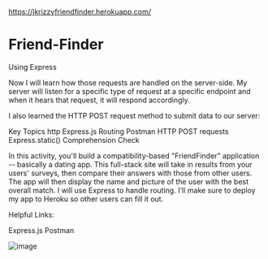 https://jkrizzyfriendfinder.herokuapp.com/
# Friend-Finder

Using Express



 Now I will learn how those requests are handled on the server-side. My server will listen for a specific type of request at a specific endpoint and when it hears that request, it will respond accordingly.

I also learned the HTTP POST request method to submit data to our server:

Key Topics
http
Express.js
Routing
Postman
HTTP POST requests
Express.static()
Comprehension Check

In this activity, you'll build a compatibility-based "FriendFinder" application -- basically a dating app. This full-stack site will take in results from your users' surveys, then compare their answers with those from other users. The app will then display the name and picture of the user with the best overall match. I will use Express to handle routing. I'll make sure to deploy my app to Heroku so other users can fill it out.

Helpful Links:

Express.js
Postman

![image](https://user-images.githubusercontent.com/46582302/65398414-1ab57800-dd85-11e9-943f-cd53ac1984ad.png)
